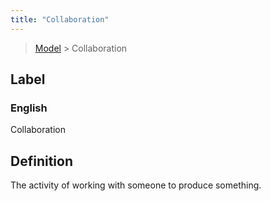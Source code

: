```yaml
---
title: "Collaboration"
---
```


> [Model](./../) > Collaboration

## Label

### English
Collaboration


## Definition
The activity of working with someone to produce something. 


    
